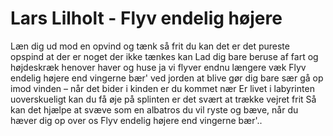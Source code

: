 # Lars Lilholt - Flyv endelig højere


Læn dig ud mod en opvind
og tænk så frit du kan
det er det pureste opspind
at der er noget der ikke tænkes kan
Lad dig bare beruse
af fart og højdeskræk
henover haver og huse
ja vi flyver endnu længere væk
Flyv endelig højere end vingerne bær'
ved jorden at blive gør dig bare sær
gå op imod vinden – når det bider i kinden
er du kommet nær
Er livet i labyrinten
uoverskueligt
kan du få øje på splinten
er det svært at trække vejret frit
Så kan det hjælpe at svæve
som en albatros
du vil ryste og bæve,
når du hæver dig op over os
Flyv endelig højere end vingerne bær'..

